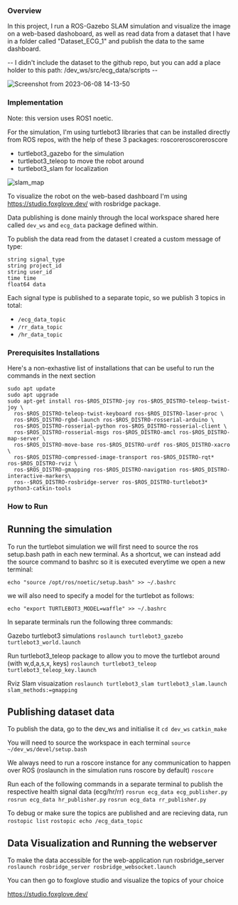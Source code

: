 ### Overview

In this project, I run a ROS-Gazebo SLAM simulation and visualize the image on a web-based dashoboard, as well as read data from a dataset that I have in a folder called "Dataset_ECG_1" and publish the data to the same dashboard.

-- I didn't include  the dataset to the github repo, but you can add a place holder to this path: /dev_ws/src/ecg_data/scripts -- 

![Screenshot from 2023-06-08 14-13-50](https://github.com/heba0/ROS_demo/assets/23173305/33eeab9e-2621-4bf6-b940-64628e79cdbb)

### Implementation

Note: this version uses ROS1 noetic.

For the simulation, I'm using turtlebot3 libraries that can be installed directly from ROS repos, with the help of these 3 packages: roscoreroscoreroscore
- turtlebot3_gazebo for the simulation
- turtlebot3_teleop to move the robot around
- turtlebot3_slam for localization

![slam_map](https://github.com/heba0/ROS_demo/assets/23173305/e181d672-b9d6-4905-a8f1-afcd538f6da2)


To visualize the robot on the web-based dashboard I'm using https://studio.foxglove.dev/  with rosbridge package.

Data publishing is done mainly through the local workspace shared here called ```dev_ws``` and ```ecg_data``` package defined within.

To publish the data read from the dataset I created a custom message of type:
```
string signal_type
string project_id
string user_id
time time
float64 data
```

Each signal type is published to a separate topic, so we publish 3 topics in total: 

- ```/ecg_data_topic```
- ```/rr_data_topic```
- ```/hr_data_topic```

### Prerequisites Installations

Here's a non-exhastive list of installations that can be useful to run the commands in the next section

```
sudo apt update
sudo apt upgrade
sudo apt-get install ros-$ROS_DISTRO-joy ros-$ROS_DISTRO-teleop-twist-joy \
  ros-$ROS_DISTRO-teleop-twist-keyboard ros-$ROS_DISTRO-laser-proc \
  ros-$ROS_DISTRO-rgbd-launch ros-$ROS_DISTRO-rosserial-arduino \
  ros-$ROS_DISTRO-rosserial-python ros-$ROS_DISTRO-rosserial-client \
  ros-$ROS_DISTRO-rosserial-msgs ros-$ROS_DISTRO-amcl ros-$ROS_DISTRO-map-server \
  ros-$ROS_DISTRO-move-base ros-$ROS_DISTRO-urdf ros-$ROS_DISTRO-xacro \
  ros-$ROS_DISTRO-compressed-image-transport ros-$ROS_DISTRO-rqt* ros-$ROS_DISTRO-rviz \
  ros-$ROS_DISTRO-gmapping ros-$ROS_DISTRO-navigation ros-$ROS_DISTRO-interactive-markers\
  ros--$ROS_DISTRO-rosbridge-server ros-$ROS_DISTRO-turtlebot3* python3-catkin-tools 
```

### How to Run

## Running the simulation

To run the turtlebot simulation we will first need to source the ros setup.bash path in each new terminal. As a shortcut, we can instead add the source command to bashrc so it is executed everytime we open a new terminal: 

```echo "source /opt/ros/noetic/setup.bash" >> ~/.bashrc ```

we will also need to specify a model for the turtlebot as follows: 

  
```echo "export TURTLEBOT3_MODEL=waffle" >> ~/.bashrc```

In separate terminals run the following three commands:

Gazebo turtlebot3 simulations
```roslaunch turtlebot3_gazebo turtlebot3_world.launch```

Run turtlebot3_teleop package to allow you to move the turtlebot around (with w,d,a,s,x, keys)
```roslaunch turtlebot3_teleop turtlebot3_teleop_key.launch```

Rviz Slam visuaization 
```roslaunch turtlebot3_slam turtlebot3_slam.launch slam_methods:=gmapping```


## Publishing dataset data

To publish the data, go to the dev_ws and initialise it
```cd dev_ws```
```catkin_make```

You will need to source the workspace in each terminal
```source ~/dev_ws/devel/setup.bash```

We always need to run a roscore instance for any communication to happen over ROS (roslaunch in the simulation runs roscore by default)
```roscore```

Run each of the following commands in a separate terminal to publish the respective health signal data (ecg/hr/rr)
```rosrun ecg_data ecg_publisher.py```
```rosrun ecg_data hr_publisher.py```
```rosrun ecg_data rr_publisher.py```
   
To debug or make sure the topics are published and are recieving data, run
```rostopic list```
```rostopic echo /ecg_data_topic```

## Data Visualization and Running the webserver 

To make the data accessible for the web-application run rosbridge_server
```roslaunch rosbridge_server rosbridge_websocket.launch```

You can then go to foxglove studio and visualize the topics of your choice

https://studio.foxglove.dev/



